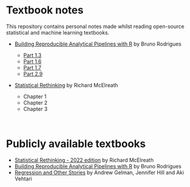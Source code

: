 # Textbook notes
This repository contains personal notes made whilst reading open-source statistical and machine learning textbooks.

+ [Building Reproducible Analytical Pipelines with R](https://raps-with-r.dev/) by Bruno Rodrigues    
    + [Part 1.3](./building_raps_with_r/raps_part_1_3.md)  
    + [Part 1.6](./building_raps_with_r/raps_part_1_6.md)  
    + [Part 1.7](./building_raps_with_r/raps_part_1_7.md)  
    + [Part 2.9](./building_raps_with_r/raps_part_2_9.md)  

+ [Statistical Rethinking](https://xcelab.net/rm/statistical-rethinking/) by Richard McElreath       
    + Chapter 1   
    + Chapter 2     
    + Chapter 3    
<br>  

# Publicly available textbooks
+ [Statistical Rethinking - 2022 edition](https://github.com/rmcelreath/stat_rethinking_2022) by Richard McElreath  
+ [Building Reproducible Analytical Pipelines with R](https://raps-with-r.dev/) by Bruno Rodrigues      
+ [Regression and Other Stories](https://avehtari.github.io/ROS-Examples/) by Andrew Gelman, Jennifer Hill and Aki Vehtari    

